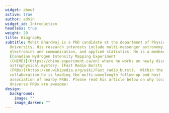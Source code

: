 ```yaml
---
widget: about
active: true
author: admin
widget_id: Introduction
headless: true
weight: 20
title: Biography
subtitle: Mohit Bhardwaj is a PhD candidate at the department of Physics, McGill
  University. His research interests include multi-messenger astronomy, RF
  electronics and communication, and applied statistics. He is a member of the
  [Canadian Hydrogen Intensity Mapping Experiment
  (CHIME)](https://chime-experiment.ca/en) where he works on newly discovered
  astrophysical mystery, [Fast Radio Bursts
  (FRBs)](https://en.wikipedia.org/wiki/Fast_radio_burst).  Within the CHIME/FRB
  collaboration he is leading the multi-wavelength follow-up and host
  association of nearby FRBs. Please read his article below on why local
  Universe FRBs are awesome!
design:
  background:
    image: ""
    image_darken: ""
---
```

